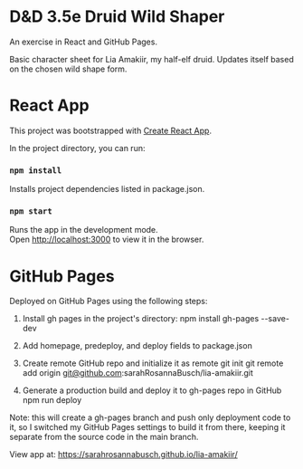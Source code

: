 # D&D 3.5e Druid Wild Shaper
An exercise in React and GitHub Pages. 

Basic character sheet for Lia Amakiir, my half-elf druid. Updates itself based on the chosen wild shape form.

# React App

This project was bootstrapped with [Create React App](https://github.com/facebook/create-react-app).

In the project directory, you can run:

### `npm install`

Installs project dependencies listed in package.json.

### `npm start`

Runs the app in the development mode.\
Open [http://localhost:3000](http://localhost:3000) to view it in the browser.

# GitHub Pages

Deployed on GitHub Pages using the following steps:

1. Install gh pages in the project's directory:
npm install gh-pages --save-dev

2. Add homepage, predeploy, and deploy fields to package.json

3. Create remote GitHub repo and initialize it as remote
git init
git remote add origin git@github.com:sarahRosannaBusch/lia-amakiir.git

4. Generate a production build and deploy it to gh-pages repo in GitHub
npm run deploy

Note: this will create a gh-pages branch and push only deployment code to it, so I switched my GitHub Pages settings to build it from there, keeping it separate from the source code in the main branch.

View app at: https://sarahrosannabusch.github.io/lia-amakiir/
